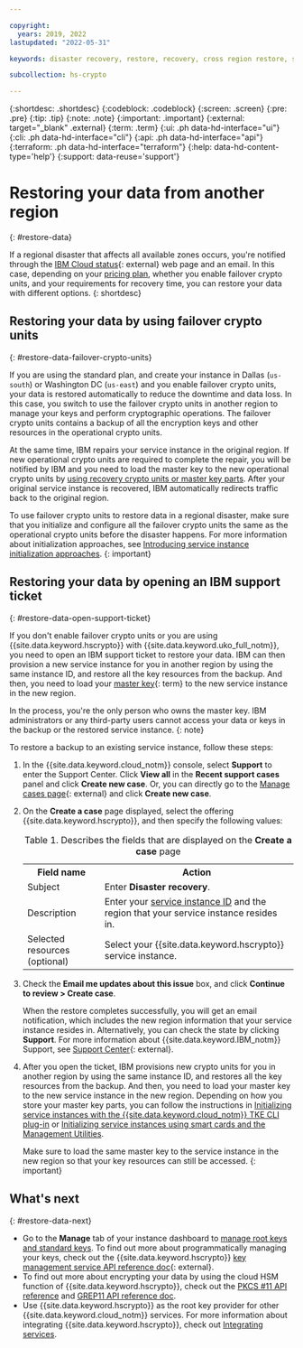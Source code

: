 ```yaml
---

copyright:
  years: 2019, 2022
lastupdated: "2022-05-31"

keywords: disaster recovery, restore, recovery, cross region restore, support ticket, support center

subcollection: hs-crypto

---
```


{:shortdesc: .shortdesc}
{:codeblock: .codeblock}
{:screen: .screen}
{:pre: .pre}
{:tip: .tip}
{:note: .note}
{:important: .important}
{:external: target="_blank" .external}
{:term: .term}
{:ui: .ph data-hd-interface="ui"}
{:cli: .ph data-hd-interface="cli"}
{:api: .ph data-hd-interface="api"}
{:terraform: .ph data-hd-interface="terraform"}
{:help: data-hd-content-type='help'}
{:support: data-reuse='support'}


# Restoring your data from another region
{: #restore-data}

If a regional disaster that affects all available zones occurs, you're notified through the [IBM Cloud status](https://cloud.ibm.com/status?selected=status){: external} web page and an email. In this case, depending on your [pricing plan](/docs/hs-crypto?topic=hs-crypto-provision), whether you enable failover crypto units, and your requirements for recovery time, you can restore your data with different options.
{: shortdesc}



## Restoring your data by using failover crypto units
{: #restore-data-failover-crypto-units}

If you are using the standard plan, and create your instance in Dallas (`us-south`) or Washington DC (`us-east`) and you enable failover crypto units, your data is restored automatically to reduce the downtime and data loss. In this case, you switch to use the failover crypto units in another region to manage your keys and perform cryptographic operations. The failover crypto units contains a backup of all the encryption keys and other resources in the operational crypto units.

At the same time, IBM repairs your service instance in the original region. If new operational crypto units are required to complete the repair, you will be notified by IBM and you need to load the master key to the new operational crypto units by [using recovery crypto units or master key parts](/docs/hs-crypto?topic=hs-crypto-initialize-instance-mode). After your original service instance is recovered, IBM automatically redirects traffic back to the original region.

To use failover crypto units to restore data in a regional disaster, make sure that you initialize and configure all the failover crypto units the same as the operational crypto units before the disaster happens. For more information about initialization approaches, see [Introducing service instance initialization approaches](/docs/hs-crypto?topic=hs-crypto-initialize-instance-mode).
{: important}

## Restoring your data by opening an IBM support ticket
{: #restore-data-open-support-ticket}

If you don't enable failover crypto units or you are using {{site.data.keyword.hscrypto}} with {{site.data.keyword.uko_full_notm}}, you need to open an IBM support ticket to restore your data. IBM can then provision a new service instance for you in another region by using the same instance ID, and restore all the key resources from the backup. And then, you need to load your [master key](#x2908413){: term} to the new service instance in the new region.

In the process, you're the only person who owns the master key. IBM administrators or any third-party users cannot access your data or keys in the backup or the restored service instance.
{: note}

To restore a backup to an existing service instance, follow these steps:

1. In the {{site.data.keyword.cloud_notm}} console, select **Support** to enter the Support Center. Click **View all** in the **Recent support cases** panel and click **Create new case**. Or, you can directly go to the [Manage cases page](https://cloud.ibm.com/unifiedsupport/cases){: external} and click **Create new case**.
2. On the **Create a case** page displayed, select the offering {{site.data.keyword.hscrypto}}, and then specify the following values:

    <table>
    <tr>
      <th>Field name</th>
      <th>Action</th>
    </tr>
    <tr>
      <td>Subject</td>
      <td>Enter <strong>Disaster recovery</strong>.</td>
    </tr>
    <tr>
      <td>Description</td>
      <td>Enter your <a href="/docs/hs-crypto?topic=hs-crypto-retrieve-instance-ID">service instance ID</a> and the region that your service instance resides in.</td>
    </tr>
    <tr>
      <td>Selected resources (optional)</td>
      <td>Select your {{site.data.keyword.hscrypto}} service instance.</td>
    </tr>
    <caption>Table 1. Describes the fields that are displayed on the <strong>Create a case</strong> page</caption>
    </table>

3. Check the **Email me updates about this issue** box, and click **Continue to review > Create case**.

    When the restore completes successfully, you will get an email notification, which includes the new region information that your service instance resides in. Alternatively, you can check the state by clicking **Support**. For more information about {{site.data.keyword.IBM_notm}} Support, see [Support Center](https://cloud.ibm.com/unifiedsupport/supportcenter){: external}.

4. After you open the ticket, IBM provisions new crypto units for you in another region by using the same instance ID, and restores all the key resources from the backup. And then, you need to load your master key to the new service instance in the new region. Depending on how you store your master key parts, you can follow the instructions in [Initializing service instances with the {{site.data.keyword.cloud_notm}} TKE CLI plug-in](/docs/hs-crypto?topic=hs-crypto-initialize-hsm) or [Initializing service instances using smart cards and the Management Utilities](/docs/hs-crypto?topic=hs-crypto-initialize-hsm-management-utilities).

    Make sure to load the same master key to the service instance in the new region so that your key resources can still be accessed.
    {: important}

## What's next
{: #restore-data-next}

- Go to the **Manage** tab of your instance dashboard to [manage root keys and standard keys](/docs/hs-crypto?topic=hs-crypto-get-started#manage-keys). To find out more about programmatically managing your keys, check out the {{site.data.keyword.hscrypto}} [key management service API reference doc](/apidocs/hs-crypto){: external}.
- To find out more about encrypting your data by using the cloud HSM function of {{site.data.keyword.hscrypto}}, check out the [PKCS #11 API reference](/docs/hs-crypto?topic=hs-crypto-pkcs11-api-ref) and [GREP11 API reference doc](/docs/hs-crypto?topic=hs-crypto-grep11-api-ref).
- Use {{site.data.keyword.hscrypto}} as the root key provider for other {{site.data.keyword.cloud_notm}} services. For more information about integrating {{site.data.keyword.hscrypto}}, check out [Integrating services](/docs/hs-crypto?topic=hs-crypto-integrate-services).

